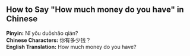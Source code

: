 ## How to Say "How much money do you have" in Chinese

**Pinyin:** Nǐ yǒu duōshǎo qián?  
**Chinese Characters:** 你有多少钱？  
**English Translation:** How much money do you have?